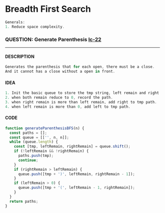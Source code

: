 # Breadth First Search

```JavaScript
Generals:
1. Reduce space complexity.
```

### QUESTION: Generate Parenthesis [lc-22](https://leetcode.com/problems/generate-parentheses/)

---

#### DESCRIPTION

```JavaScript
Generates the parenthesis that for each open, there must be a close.
And it cannot has a close without a open in front.
```

#### IDEA

```JavaScript
1. Init the basic queue to store the tmp string, left remain and right remain.
2. when both remain reduce to 0, record the path.
3. when right remain is more than left remain, add right to tmp path.
4. when left remain is more than 0, add left to tmp path.
```

#### CODE

```JavaScript
function generateParenthesisBFS(n) {
  const paths = [];
  const queue = [['', n, n]];
  while (queue.length) {
    const [tmp, leftRemain, rightRemain] = queue.shift();
    if (!leftRemain && !rightRemain) {
      paths.push(tmp);
      continue;
    }
    if (rightRemain > leftRemain) {
      queue.push([tmp + ')', leftRemain, rightRemain - 1]);
    }
    if (leftRemain > 0) {
      queue.push([tmp + '(', leftRemain - 1, rightRemain]);
    }
  }
  return paths;
}
```
